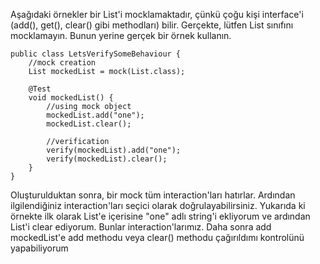 Aşağıdaki örnekler bir List'i mocklamaktadır, çünkü çoğu kişi interface'i (add(), get(), clear() gibi methodları) bilir.
Gerçekte, lütfen List sınıfını mocklamayın. Bunun yerine gerçek bir örnek kullanın.

```
public class LetsVerifySomeBehaviour {
    //mock creation
    List mockedList = mock(List.class);

    @Test
    void mockedList() {
        //using mock object
        mockedList.add("one");
        mockedList.clear();

        //verification
        verify(mockedList).add("one");
        verify(mockedList).clear();
    }
}
```

Oluşturulduktan sonra, bir mock tüm interaction'ları hatırlar. Ardından ilgilendiğiniz interaction'ları seçici olarak
doğrulayabilirsiniz. Yukarıda ki örnekte ilk olarak List'e içerisine "one" adlı string'i ekliyorum ve ardından List'i
clear ediyorum. Bunlar interaction'larımız. Daha sonra add mockedList'e add methodu veya clear() methodu çağırıldımı
kontrolünü yapabiliyorum